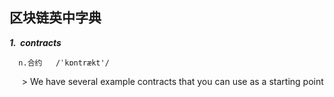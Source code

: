 区块链英中字典
-------------------------------
***1.  contracts***

      n.合约   /ˈkɒntrækt'/

      > We have several example contracts that you can use as a starting point


